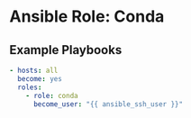 Ansible Role: Conda
===================

## Example Playbooks

```yaml
- hosts: all
  become: yes
  roles:
    - role: conda
      become_user: "{{ ansible_ssh_user }}"
```
